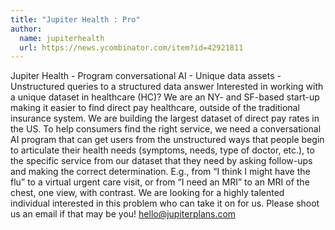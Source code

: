 ```yaml
---
title: "Jupiter Health : Pro"
author:
  name: jupiterhealth
  url: https://news.ycombinator.com/item?id=42921811
---
```

Jupiter Health - Program conversational AI - Unique data assets - Unstructured queries to a structured data answer
Interested in working with a unique dataset in healthcare (HC)?
We are an NY- and SF-based start-up making it easier to find direct pay healthcare, outside of the traditional insurance system.  We are building the largest dataset of direct pay rates in the US.
To help consumers find the right service, we need a conversational AI program that can get users from the unstructured ways that people begin to articulate their health needs (symptoms, needs, type of doctor, etc.), to the specific service from our dataset that they need by asking follow-ups and making the correct determination.
E.g., from “I think I might have the flu” to a virtual urgent care visit, or from “I need an MRI” to an MRI of the chest, one view, with contrast.
We are looking for a highly talented individual interested in this problem who can take it on for us.  Please shoot us an email if that may be you!  hello@jupiterplans.com
<JobApplication />
